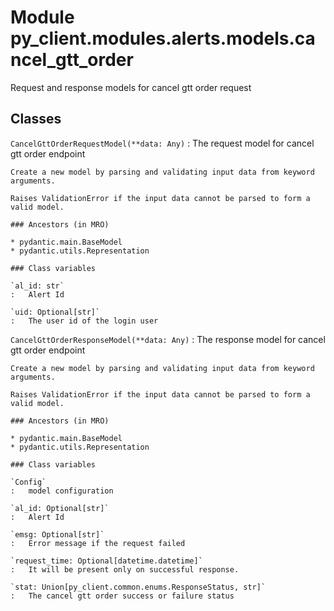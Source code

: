 Module py_client.modules.alerts.models.cancel_gtt_order
=======================================================
Request and response models for cancel gtt order request

Classes
-------

`CancelGttOrderRequestModel(**data: Any)`
:   The request model for cancel gtt order endpoint
    
    Create a new model by parsing and validating input data from keyword arguments.
    
    Raises ValidationError if the input data cannot be parsed to form a valid model.

    ### Ancestors (in MRO)

    * pydantic.main.BaseModel
    * pydantic.utils.Representation

    ### Class variables

    `al_id: str`
    :   Alert Id

    `uid: Optional[str]`
    :   The user id of the login user

`CancelGttOrderResponseModel(**data: Any)`
:   The response model for cancel gtt order endpoint
    
    Create a new model by parsing and validating input data from keyword arguments.
    
    Raises ValidationError if the input data cannot be parsed to form a valid model.

    ### Ancestors (in MRO)

    * pydantic.main.BaseModel
    * pydantic.utils.Representation

    ### Class variables

    `Config`
    :   model configuration

    `al_id: Optional[str]`
    :   Alert Id

    `emsg: Optional[str]`
    :   Error message if the request failed

    `request_time: Optional[datetime.datetime]`
    :   It will be present only on successful response.

    `stat: Union[py_client.common.enums.ResponseStatus, str]`
    :   The cancel gtt order success or failure status